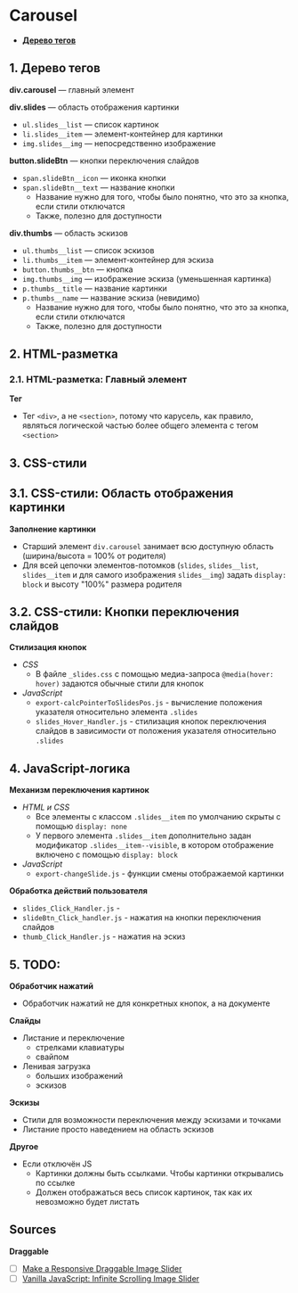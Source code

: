 # Carousel

- **[Дерево тегов](#1-дерево-тегов)**



## 1. Дерево тегов
**div.carousel** — главный элемент

**div.slides** — область отображения картинки
- `ul.slides__list` — список картинок
- `li.slides__item` — элемент-контейнер для картинки
- `img.slides__img` — непосредственно изображение

**button.slideBtn** — кнопки переключения слайдов
- `span.slideBtn__icon` — иконка кнопки
- `span.slideBtn__text` — название кнопки
  - Название нужно для того, чтобы было понятно, что это за кнопка, если стили отключатся
  - Также, полезно для доступности

**div.thumbs** — область эскизов
- `ul.thumbs__list` — список эскизов
- `li.thumbs__item` — элемент-контейнер для эскиза
- `button.thumbs__btn` — кнопка
- `img.thumbs__img` — изображение эскиза (уменьшенная картинка)
- `p.thumbs__title` — название картинки
- `p.thumbs__name` — название эскиза (невидимо)
  - Название нужно для того, чтобы было понятно, что это за кнопка, если стили отключатся
  - Также, полезно для доступности



## 2. HTML-разметка
### 2.1. HTML-разметка: Главный элемент
**Тег**
- Тег `<div>`, а не `<section>`, потому что карусель, как правило, являться логической частью более общего элемента с тегом `<section>`



## 3. CSS-стили
## 3.1. CSS-стили: Область отображения картинки
**Заполнение картинки**
- Старший элемент `div.carousel` занимает всю доступную область (ширина/высота = 100% от родителя)
- Для всей цепочки элементов-потомков (`slides`, `slides__list`, `slides__item` и для самого изображения `slides__img`) задать `display: block` и высоту "100%" размера родителя

## 3.2. CSS-стили: Кнопки переключения слайдов
**Стилизация кнопок**
- *CSS*
  - В файле `_slides.css` с помощью медиа-запроса `@media(hover: hover)` задаются обычные стили для кнопок
- *JavaScript*
  - `export-calcPointerToSlidesPos.js` - вычисление положения указателя относительно элемента `.slides`
  - `slides_Hover_Handler.js` - стилизация кнопок переключения слайдов в зависимости от положения указателя относительно `.slides`



## 4. JavaScript-логика
**Механизм переключения картинок**
- *HTML и CSS*
  - Все элементы с классом `.slides__item` по умолчанию скрыты с помощью `display: none`
  - У первого элемента `.slides__item` дополнительно задан модификатор `.slides__item--visible`, в котором отображение включено с помощью `display: block`
- *JavaScript*
  - `export-changeSlide.js` - функции смены отображаемой картинки

**Обработка действий пользователя**
- `slides_Click_Handler.js` -
- `slideBtn_Click_handler.js` - нажатия на кнопки переключения слайдов
- `thumb_Click_Handler.js` - нажатия на эскиз



## 5. TODO:
**Обработчик нажатий**
- Обработчик нажатий не для конкретных кнопок, а на документе

**Слайды**
- Листание и переключение
  - стрелками клавиатуры
  - свайпом
- Ленивая загрузка
  - больших изображений
  - эскизов

**Эскизы**
- Стили для возможности переключения между эскизами и точками
- Листание просто наведением на область эскизов

**Другое**
- Если отключён JS
  - Картинки должны быть ссылками. Чтобы картинки открывались по ссылке
  - Должен отображаться весь список картинок, так как их невозможно будет листать



## Sources
**Draggable**
- [ ] [Make a Responsive Draggable Image Slider](https://www.youtube.com/watch?v=IEbaqI7F8vM)
- [ ] [Vanilla JavaScript: Infinite Scrolling Image Slider](https://www.youtube.com/watch?v=4UXJb4rjeDg)
